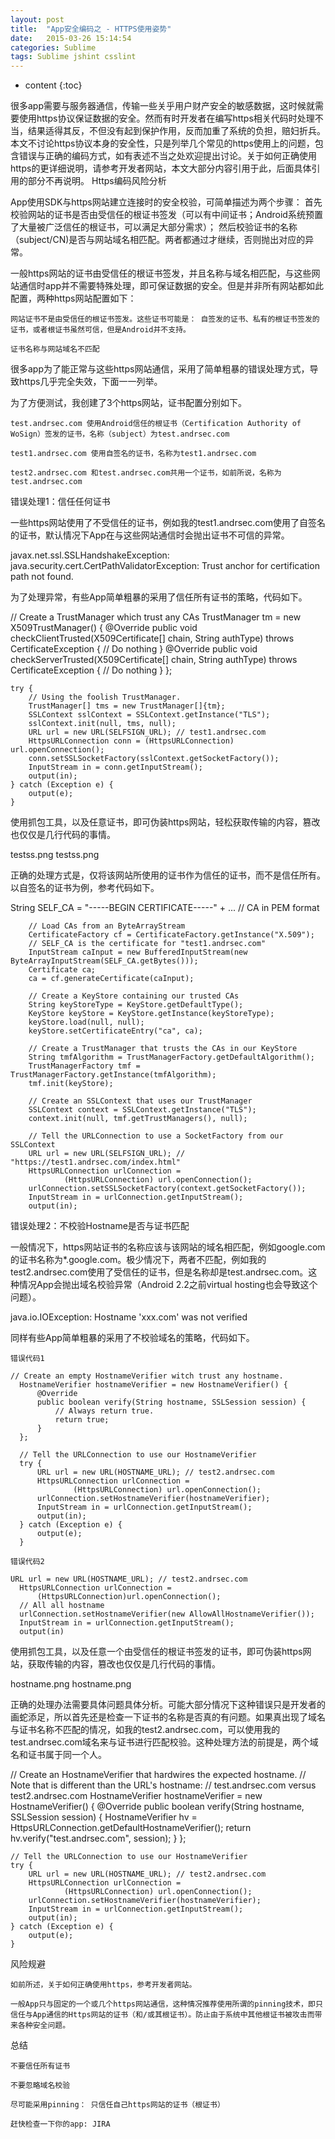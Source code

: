 ```yaml
---
layout: post
title:  "App安全编码之 - HTTPS使用姿势"
date:   2015-03-26 15:14:54
categories: Sublime
tags: Sublime jshint csslint
---
```


* content
{:toc}

很多app需要与服务器通信，传输一些关乎用户财产安全的敏感数据，这时候就需要使用https协议保证数据的安全。然而有时开发者在编写https相关代码时处理不当，结果适得其反，不但没有起到保护作用，反而加重了系统的负担，赔妇折兵。本文不讨论https协议本身的安全性，只是列举几个常见的https使用上的问题，包含错误与正确的编码方式，如有表述不当之处欢迎提出讨论。关于如何正确使用https的更详细说明，请参考开发者网站，本文大部分内容引用于此，后面具体引用的部分不再说明。
Https编码风险分析





App使用SDK与https网站建立连接时的安全校验，可简单描述为两个步骤： 首先校验网站的证书是否由受信任的根证书签发（可以有中间证书；Android系统预置了大量被广泛信任的根证书，可以满足大部分需求）； 然后校验证书的名称（subject/CN)是否与网站域名相匹配。两者都通过才继续，否则抛出对应的异常。

一般https网站的证书由受信任的根证书签发，并且名称与域名相匹配，与这些网站通信时app并不需要特殊处理，即可保证数据的安全。但是并非所有网站都如此配置，两种https网站配置如下：

    网站证书不是由受信任的根证书签发。这些证书可能是： 自签发的证书、私有的根证书签发的证书，或者根证书虽然可信，但是Android并不支持。

    证书名称与网站域名不匹配

很多app为了能正常与这些https网站通信，采用了简单粗暴的错误处理方式，导致https几乎完全失效，下面一一列举。

为了方便测试，我创建了3个https网站，证书配置分别如下。

    test.andrsec.com 使用Android信任的根证书（Certification Authority of WoSign）签发的证书，名称（subject）为test.andrsec.com

    test1.andrsec.com 使用自签名的证书，名称为test1.andrsec.com

    test2.andrsec.com 和test.andrsec.com共用一个证书，如前所说，名称为test.andrsec.com

错误处理1：信任任何证书

一些https网站使用了不受信任的证书，例如我的test1.andrsec.com使用了自签名的证书，默认情况下App在与这些网站通信时会抛出证书不可信的异常。

javax.net.ssl.SSLHandshakeException: java.security.cert.CertPathValidatorException: Trust anchor for certification path not found.


为了处理异常，有些App简单粗暴的采用了信任所有证书的策略，代码如下。

// Create a TrustManager which trust any CAs
    TrustManager tm = new X509TrustManager() {
        @Override
        public void checkClientTrusted(X509Certificate[] chain, String authType) throws CertificateException {
            // Do nothing
        }
        @Override
        public void checkServerTrusted(X509Certificate[] chain, String authType) throws CertificateException {
            // Do nothing
        }
    };

    try {
        // Using the foolish TrustManager.
        TrustManager[] tms = new TrustManager[]{tm};
        SSLContext sslContext = SSLContext.getInstance("TLS");
        sslContext.init(null, tms, null);
        URL url = new URL(SELFSIGN_URL); // test1.andrsec.com
        HttpsURLConnection conn = (HttpsURLConnection) url.openConnection();
        conn.setSSLSocketFactory(sslContext.getSocketFactory());
        InputStream in = conn.getInputStream();
        output(in);
    } catch (Exception e) {
        output(e);
    }

使用抓包工具，以及任意证书，即可伪装https网站，轻松获取传输的内容，篡改也仅仅是几行代码的事情。

testss.png
testss.png

正确的处理方式是，仅将该网站所使用的证书作为信任的证书，而不是信任所有。以自签名的证书为例，参考代码如下。

String SELF_CA = "-----BEGIN CERTIFICATE-----" + ... // CA in PEM format
        
        // Load CAs from an ByteArrayStream
        CertificateFactory cf = CertificateFactory.getInstance("X.509");
        // SELF_CA is the certificate for "test1.andrsec.com"
        InputStream caInput = new BufferedInputStream(new ByteArrayInputStream(SELF_CA.getBytes()));
        Certificate ca;
        ca = cf.generateCertificate(caInput);

        // Create a KeyStore containing our trusted CAs
        String keyStoreType = KeyStore.getDefaultType();
        KeyStore keyStore = KeyStore.getInstance(keyStoreType);
        keyStore.load(null, null);
        keyStore.setCertificateEntry("ca", ca);

        // Create a TrustManager that trusts the CAs in our KeyStore
        String tmfAlgorithm = TrustManagerFactory.getDefaultAlgorithm();
        TrustManagerFactory tmf = TrustManagerFactory.getInstance(tmfAlgorithm);
        tmf.init(keyStore);

        // Create an SSLContext that uses our TrustManager
        SSLContext context = SSLContext.getInstance("TLS");
        context.init(null, tmf.getTrustManagers(), null);

        // Tell the URLConnection to use a SocketFactory from our SSLContext
        URL url = new URL(SELFSIGN_URL); // "https://test1.andrsec.com/index.html"
        HttpsURLConnection urlConnection =
                (HttpsURLConnection) url.openConnection();
        urlConnection.setSSLSocketFactory(context.getSocketFactory());
        InputStream in = urlConnection.getInputStream();
        output(in);

错误处理2：不校验Hostname是否与证书匹配

一般情况下，https网站证书的名称应该与该网站的域名相匹配，例如google.com的证书名称为*.google.com。极少情况下，两者不匹配，例如我的test2.andrsec.com使用了受信任的证书，但是名称却是test.andrsec.com。这种情况App会抛出域名校验异常（Android 2.2之前virtual hosting也会导致这个问题）。

java.io.IOException: Hostname 'xxx.com' was not verified

同样有些App简单粗暴的采用了不校验域名的策略，代码如下。

    错误代码1

    // Create an empty HostnameVerifier witch trust any hostname.
      HostnameVerifier hostnameVerifier = new HostnameVerifier() {
          @Override
          public boolean verify(String hostname, SSLSession session) {
              // Always return true.
              return true;
          }
      };

      // Tell the URLConnection to use our HostnameVerifier
      try {
          URL url = new URL(HOSTNAME_URL); // test2.andrsec.com
          HttpsURLConnection urlConnection =
                  (HttpsURLConnection) url.openConnection();
          urlConnection.setHostnameVerifier(hostnameVerifier);
          InputStream in = urlConnection.getInputStream();
          output(in);
      } catch (Exception e) {
          output(e);
      }

    错误代码2

    URL url = new URL(HOSTNAME_URL); // test2.andrsec.com
      HttpsURLConnection urlConnection =
          (HttpsURLConnection)url.openConnection();
      // All all hostname
      urlConnection.setHostnameVerifier(new AllowAllHostnameVerifier());
      InputStream in = urlConnection.getInputStream();
      output(in)

使用抓包工具，以及任意一个由受信任的根证书签发的证书，即可伪装https网站，获取传输的内容，篡改也仅仅是几行代码的事情。

hostname.png
hostname.png

正确的处理办法需要具体问题具体分析。可能大部分情况下这种错误只是开发者的画蛇添足，所以首先还是检查一下证书的名称是否真的有问题。如果真出现了域名与证书名称不匹配的情况，如我的test2.andrsec.com，可以使用我的test.andrsec.com域名来与证书进行匹配校验。这种处理方法的前提是，两个域名和证书属于同一个人。

// Create an HostnameVerifier that hardwires the expected hostname.
    // Note that is different than the URL's hostname:
    // test.andrsec.com versus test2.andrsec.com
    HostnameVerifier hostnameVerifier = new HostnameVerifier() {
        @Override
        public boolean verify(String hostname, SSLSession session) {
            HostnameVerifier hv =
                    HttpsURLConnection.getDefaultHostnameVerifier();
            return hv.verify("test.andrsec.com", session);
        }
    };

    // Tell the URLConnection to use our HostnameVerifier
    try {
        URL url = new URL(HOSTNAME_URL); // test2.andrsec.com
        HttpsURLConnection urlConnection =
                (HttpsURLConnection) url.openConnection();
        urlConnection.setHostnameVerifier(hostnameVerifier);
        InputStream in = urlConnection.getInputStream();
        output(in);
    } catch (Exception e) {
        output(e);
    }

风险规避

    如前所述，关于如何正确使用https，参考开发者网站。

    一般App只与固定的一个或几个https网站通信，这种情况推荐使用所谓的pinning技术，即只信任与App通信的Https网站的证书（和/或其根证书）。防止由于系统中其他根证书被攻击而带来各种安全问题。

总结

    不要信任所有证书

    不要忽略域名校验

    尽可能采用pinning： 只信任自己https网站的证书（根证书）

    赶快检查一下你的app: JIRA
